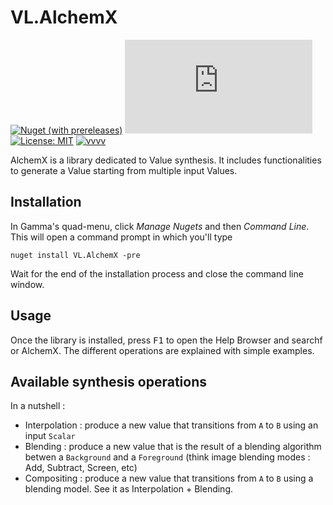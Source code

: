 # VL.AlchemX

[![Nuget (with prereleases)](https://img.shields.io/nuget/vpre/VL.AlchemX?logo=nuget&style=flat-square)](https://www.nuget.org/packages/VL.AlchemX/) [![Matrix](https://img.shields.io/matrix/VL.Kairos:matrix.org?label=chat%20on%20element&logo=element&style=flat-square)](https://app.element.io/#/room/#VL.Kairos:matrix.org) [![License: MIT](https://img.shields.io/badge/License-MIT-blue.svg?style=flat-square)](https://opensource.org/licenses/MIT) [![vvvv](https://img.shields.io/static/v1?label=MADE%20WITH&message=VVVV&color=191919&style=flat-square)](https://visualprogramming.net/)

AlchemX is a library dedicated to Value synthesis. It includes functionalities to generate a Value starting from multiple input Values.

## Installation

In Gamma's quad-menu, click _Manage Nugets_ and then _Command Line_. This will open a command prompt in which you'll type

```
nuget install VL.AlchemX -pre
```

Wait for the end of the installation process and close the command line window.

## Usage

Once the library is installed, press <kbd>F1</kbd> to open the Help Browser and searchf or AlchemX. The different operations are explained with simple examples.

## Available synthesis operations

In a nutshell :

- Interpolation : produce a new value that transitions from `A` to `B` using an input `Scalar`
- Blending : produce a new value that is the result of a blending algorithm betwen a `Background` and a `Foreground` (think image blending modes : Add, Subtract, Screen, etc)
- Compositing : produce a new value that transitions from `A` to `B` using a blending model. See it as Interpolation + Blending.